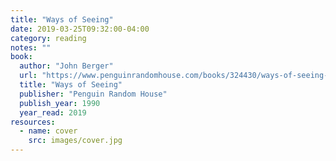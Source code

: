```yaml
---
title: "Ways of Seeing"
date: 2019-03-25T09:32:00-04:00
category: reading
notes: ""
book:
  author: "John Berger"
  url: "https://www.penguinrandomhouse.com/books/324430/ways-of-seeing-by-john-berger/9780140135152"
  title: "Ways of Seeing"
  publisher: "Penguin Random House"
  publish_year: 1990
  year_read: 2019
resources:
  - name: cover
    src: images/cover.jpg
---
```


